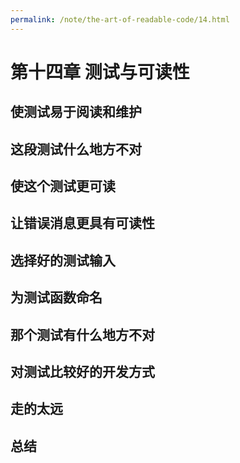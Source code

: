 ```yaml
---
permalink: /note/the-art-of-readable-code/14.html
---
```


# 第十四章 测试与可读性

## 使测试易于阅读和维护

## 这段测试什么地方不对

## 使这个测试更可读

## 让错误消息更具有可读性

## 选择好的测试输入

## 为测试函数命名

## 那个测试有什么地方不对

## 对测试比较好的开发方式

## 走的太远

## 总结

